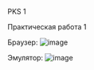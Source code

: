 PKS 1

Практическая работа 1

Браузер:
![image](https://github.com/user-attachments/assets/64b27c1b-9212-46ff-9973-5ad7718c2f09)

Эмулятор:
![image](https://github.com/user-attachments/assets/51294b72-9f78-4a5d-9d06-7bc6dfefd300)
